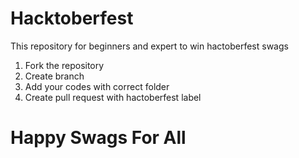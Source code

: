 # Hacktoberfest
This repository for beginners and expert to win hactoberfest swags
<ol>
<li>Fork the repository </li>
<li>Create branch </li>
<li>Add your codes with correct folder</li>
<li>Create pull request with hactoberfest label</li>
</ol>

# Happy Swags For All
